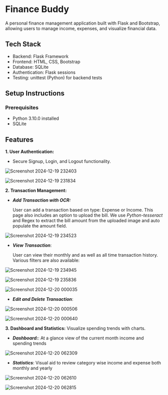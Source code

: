 
# Finance Buddy

A personal finance management application built with Flask and Bootstrap, allowing users to manage income, expenses, and visualize financial data. 


## Tech Stack
* Backend: Flask Framework
* Frontend: HTML, CSS, Bootstrap
* Database: SQLite
* Authentication: Flask sessions
* Testing: unittest (Python) for backend tests


## Setup Instructions
### Prerequisites
* Python 3.10.0 installed
* SQLite 

## Features
**1. User Authentication:** 

* Secure Signup, Login, and Logout functionality.

![Screenshot 2024-12-19 232403](https://github.com/user-attachments/assets/84177556-4e31-4aeb-82cd-984c4bfda475)

![Screenshot 2024-12-19 231834](https://github.com/user-attachments/assets/611b1d95-4078-4f06-b4f6-64bca3643f79)


**2. Transaction Management:** 

* *__Add Transaction with OCR:__*
  
  User can add a transaction based on type: Expense or Income. This page also includes an option to upload the bill. We use *Python-tesseract* and Regex to extract the bill amount from the uploaded image and auto populate the amount field.

![Screenshot 2024-12-19 234523](https://github.com/user-attachments/assets/45ddc5ef-6d2c-413b-be4c-93734744ee19)

* *__View Transaction__*:
  
  User can view their monthly and as well as all time transaction history. Various filters are also available:

![Screenshot 2024-12-19 234945](https://github.com/user-attachments/assets/3c8d4478-a30e-43d7-8663-19ef376e4595)

![Screenshot 2024-12-19 235836](https://github.com/user-attachments/assets/bd28d323-e7c8-414e-a2fd-344e06e50515)

![Screenshot 2024-12-20 000035](https://github.com/user-attachments/assets/a7881748-1bf8-48c2-b429-5ebd6600c5c6)

* *__Edit and Delete Transaction__*:

![Screenshot 2024-12-20 000506](https://github.com/user-attachments/assets/5ef95c5e-1313-4121-a7e9-32cf0269201a)

![Screenshot 2024-12-20 000640](https://github.com/user-attachments/assets/42ca5e2d-9a92-44ae-8ee4-12872d0b4685)

**3. Dashboard and Statistics:** Visualize spending trends with charts.

* *__Dashboard:__*: At a glance view of the current month income and spending trends

  
![Screenshot 2024-12-20 062309](https://github.com/user-attachments/assets/ad32f213-9957-4537-94cb-44b51a4b260f)

* *__Statistics__*: Visual aid to review category wise income and expense both monthly and yearly

![Screenshot 2024-12-20 062610](https://github.com/user-attachments/assets/dc39a5dc-515d-4381-bfe2-7094678ef7c6)

![Screenshot 2024-12-20 062815](https://github.com/user-attachments/assets/c628f178-1e06-4a41-b890-2b3a6c13fd31)


